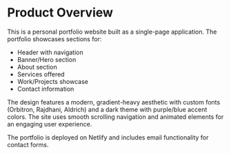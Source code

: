# Product Overview

This is a personal portfolio website built as a single-page application. The portfolio showcases sections for:

- Header with navigation
- Banner/Hero section
- About section
- Services offered
- Work/Projects showcase
- Contact information

The design features a modern, gradient-heavy aesthetic with custom fonts (Orbitron, Rajdhani, Aldrich) and a dark theme with purple/blue accent colors. The site uses smooth scrolling navigation and animated elements for an engaging user experience.

The portfolio is deployed on Netlify and includes email functionality for contact forms.